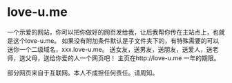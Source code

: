 love-u.me
==========

一个示爱的网站，你可以把你做好的网页发给我，让后我帮你传在主站点上，也就是这个love-u.me。
如果没有附加条件默认是子文件夹下的，有特殊需要的可以送你一个二级域名，xxx.love-u.me。
送女友，送男友，送朋友，送爱人，送老师，送父母，送给你爱的人一个网页吧！
主页在http://love-u.me
一年的期限。

部分网页来自于互联网。本人不成担任何责任。请周知。
